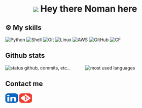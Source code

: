 # <p align="center"><img src="https://raw.githubusercontent.com/marcos-inja/marcos-inja/main/gifs/hi.gif" width="35px"> Hey there Noman here</p>


## ⚙️ My skills
![Python](https://img.shields.io/badge/python-%230095D5.svg?&style=for-the-badge&logo=python&logoColor=white) ![Shell](https://img.shields.io/badge/Shell_Script-121011?style=for-the-badge&logo=gnu-bash&logoColor=white) ![Git](https://img.shields.io/badge/git%20-%23F05033.svg?&style=for-the-badge&logo=git&logoColor=white&Color=c95410) ![Linux]( https://img.shields.io/badge/Linux-FCC624?style=for-the-badge&logo=linux&logoColor=black) ![AWS](https://img.shields.io/badge/Amazon_AWS-FF9900?style=for-the-badge&logo=amazonaws&logoColor=white) ![GitHub](https://img.shields.io/badge/GitHub_Actions-2088FF?style=for-the-badge&logo=github-actions&logoColor=white) ![CF](https://img.shields.io/badge/Cloudflare-F38020?style=for-the-badge&logo=Cloudflare&logoColor=white)


##  Github stats
<div style="display:flex; justify-content:center;">
    <img alt="status github, commits, etc..." width="400px" src="https://github-readme-stats.vercel.app/api?username=NaumanNahian&count_private=true&show_icons=true&custom_title=Github&theme=algolia&bg_color=0,000000,130F40&layout=compact&border_radius=8"
    />
    <img alt="most used languages" width="400px" src="https://github-readme-stats.vercel.app/api/top-langs/?username=NaumanNahian&count_private=true&theme=algolia&bg_color=0,000000,130F40&layout=compact&border_radius=8&langs_count=20&hide=CSS,JavaScript,TeX"/>
</div>

## Contact me 
<a href="https://www.linkedin.com/in/nomanmd" target="blank"><img align="center" src="https://raw.githubusercontent.com/tandpfun/skill-icons/main/icons/LinkedIn.svg" alt="hridoyalhazard" height="30" width="40" /></a> <a href="https://github.com/NaumanNahian" target="blank"><img align="center" src="https://raw.githubusercontent.com/tandpfun/skill-icons/main/icons/Git.svg" alt="HridoyHazard" height="30" width="40" /></a>
